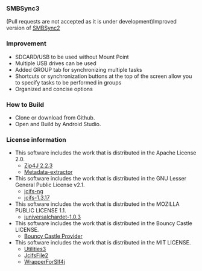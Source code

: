 ### SMBSync3

(Pull requests are not accepted as it is under development)Improved version of [SMBSync2](https://github.com/Sentaroh/SMBSync2)

### Improvement

- SDCARD/USB to be used without Mount Point
- Multiple USB drives can be used
- Added GROUP tab for synchronizing multiple tasks
- Shortcuts or synchronization buttons at the top of the screen allow you to specify tasks to be performed in groups
- Organized and concise options

### How to Build  
- Clone or download from Github.
- Open and Build by Android Studio.

### License information
- This software includes the work that is distributed in the Apache License 2.0.
  - [Zip4J 2.2.3](https://github.com/srikanth-lingala/zip4j)
  - [Metadata-extractor](https://github.com/drewnoakes/metadata-extractor)
- This software includes the work that is distributed in the GNU Lesser General Public License v2.1.  
  - [jcifs-ng](https://github.com/AgNO3/jcifs-ng)
  - [jcifs-1.3.17](https://jcifs.samba.org/)
- This software includes the work that is distributed in the MOZILLA PUBLIC LICENSE 1.1.  
  - [juniversalchardet-1.0.3](https://code.google.com/archive/p/juniversalchardet/)  
- This software includes the work that is distributed in the Bouncy Castle LICENSE.
  - [Bouncy Castle Provider](https://mvnrepository.com/artifact/org.bouncycastle/bcprov-jdk15on/1.66)
- This software includes the work that is distributed in the MIT LICENSE.
  - [Utilities3](https://github.com/Sentaroh/Utilities3)
  - [JcifsFile2](https://github.com/Sentaroh/JcifsFile2)
  - [WrapperForSlf4j](https://github.com/Sentaroh/WrapperForSlf4j)